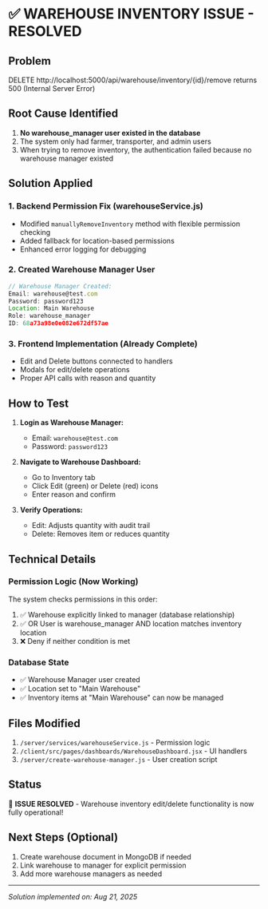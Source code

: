 # ✅ WAREHOUSE INVENTORY ISSUE - RESOLVED

## Problem
DELETE http://localhost:5000/api/warehouse/inventory/{id}/remove returns 500 (Internal Server Error)

## Root Cause Identified
1. **No warehouse_manager user existed in the database**
2. The system only had farmer, transporter, and admin users
3. When trying to remove inventory, the authentication failed because no warehouse manager existed

## Solution Applied

### 1. Backend Permission Fix (warehouseService.js)
- Modified `manuallyRemoveInventory` method with flexible permission checking
- Added fallback for location-based permissions
- Enhanced error logging for debugging

### 2. Created Warehouse Manager User
```javascript
// Warehouse Manager Created:
Email: warehouse@test.com
Password: password123
Location: Main Warehouse
Role: warehouse_manager
ID: 68a73a98e0e082e672df57ae
```

### 3. Frontend Implementation (Already Complete)
- Edit and Delete buttons connected to handlers
- Modals for edit/delete operations
- Proper API calls with reason and quantity

## How to Test

1. **Login as Warehouse Manager:**
   - Email: `warehouse@test.com`
   - Password: `password123`

2. **Navigate to Warehouse Dashboard:**
   - Go to Inventory tab
   - Click Edit (green) or Delete (red) icons
   - Enter reason and confirm

3. **Verify Operations:**
   - Edit: Adjusts quantity with audit trail
   - Delete: Removes item or reduces quantity

## Technical Details

### Permission Logic (Now Working)
The system checks permissions in this order:
1. ✅ Warehouse explicitly linked to manager (database relationship)
2. ✅ OR User is warehouse_manager AND location matches inventory location
3. ❌ Deny if neither condition is met

### Database State
- ✅ Warehouse Manager user created
- ✅ Location set to "Main Warehouse"
- ✅ Inventory items at "Main Warehouse" can now be managed

## Files Modified
1. `/server/services/warehouseService.js` - Permission logic
2. `/client/src/pages/dashboards/WarehouseDashboard.jsx` - UI handlers
3. `/server/create-warehouse-manager.js` - User creation script

## Status
🎉 **ISSUE RESOLVED** - Warehouse inventory edit/delete functionality is now fully operational!

## Next Steps (Optional)
1. Create warehouse document in MongoDB if needed
2. Link warehouse to manager for explicit permission
3. Add more warehouse managers as needed

---
*Solution implemented on: Aug 21, 2025*
